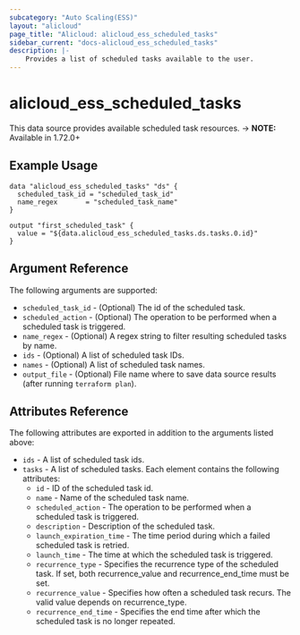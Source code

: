 ```yaml
---
subcategory: "Auto Scaling(ESS)"
layout: "alicloud"
page_title: "Alicloud: alicloud_ess_scheduled_tasks"
sidebar_current: "docs-alicloud_ess_scheduled_tasks"
description: |-
    Provides a list of scheduled tasks available to the user.
---
```


# alicloud_ess_scheduled_tasks

This data source provides available scheduled task resources. 
-> **NOTE:** Available in 1.72.0+
## Example Usage

```
data "alicloud_ess_scheduled_tasks" "ds" {
  scheduled_task_id = "scheduled_task_id"
  name_regex       = "scheduled_task_name"
}

output "first_scheduled_task" {
  value = "${data.alicloud_ess_scheduled_tasks.ds.tasks.0.id}"
}
```

## Argument Reference

The following arguments are supported:

* `scheduled_task_id` - (Optional) The id of the scheduled task.
* `scheduled_action` - (Optional) The operation to be performed when a scheduled task is triggered.
* `name_regex` - (Optional) A regex string to filter resulting scheduled tasks by name.
* `ids` - (Optional) A list of scheduled task IDs.
* `names` - (Optional) A list of scheduled task names.
* `output_file` - (Optional) File name where to save data source results (after running `terraform plan`).

## Attributes Reference

The following attributes are exported in addition to the arguments listed above:

* `ids` - A list of scheduled task ids.
* `tasks` - A list of scheduled tasks. Each element contains the following attributes:
  * `id` - ID of the scheduled task id.
  * `name` - Name of the scheduled task name.
  * `scheduled_action` - The operation to be performed when a scheduled task is triggered.
  * `description` - Description of the scheduled task.
  * `launch_expiration_time` - The time period during which a failed scheduled task is retried.
  * `launch_time` - The time at which the scheduled task is triggered.
  * `recurrence_type` - Specifies the recurrence type of the scheduled task. If set, both recurrence_value and recurrence_end_time must be set.
  * `recurrence_value` - Specifies how often a scheduled task recurs. The valid value depends on recurrence_type.
  * `recurrence_end_time` - Specifies the end time after which the scheduled task is no longer repeated.
